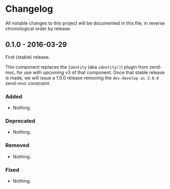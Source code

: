 # Changelog

All notable changes to this project will be documented in this file, in reverse chronological order by release.

## 0.1.0 - 2016-03-29

First (stable) release.

This component replaces the `Identity` (aka `identity()`) plugin from
zend-mvc, for use with upcoming v3 of that component. Once that stable release
is made, we will issue a 1.0.0 release removing the `dev-develop as 3.0.0`
zend-mvc constraint.

### Added

- Nothing.

### Deprecated

- Nothing.

### Removed

- Nothing.

### Fixed

- Nothing.
